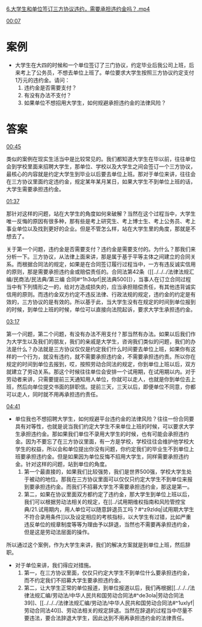 [6.大学生和单位签订三方协议违约，需要承担违约金吗？.mp4](file:///E:%5C法律实务%5CA314【游本春】【20小时200讲】劳动纠纷维权指南及企业风控管控宝典（200讲劳动合同签订法律风险防范与合规管理）%5C6.大学生和单位签订三方协议违约，需要承担违约金吗？.mp4)

[00:07](file:///E:/%5C%E6%B3%95%E5%BE%8B%E5%AE%9E%E5%8A%A1%5CA314%E3%80%90%E6%B8%B8%E6%9C%AC%E6%98%A5%E3%80%91%E3%80%9020%E5%B0%8F%E6%97%B6200%E8%AE%B2%E3%80%91%E5%8A%B3%E5%8A%A8%E7%BA%A0%E7%BA%B7%E7%BB%B4%E6%9D%83%E6%8C%87%E5%8D%97%E5%8F%8A%E4%BC%81%E4%B8%9A%E9%A3%8E%E6%8E%A7%E7%AE%A1%E6%8E%A7%E5%AE%9D%E5%85%B8%EF%BC%88200%E8%AE%B2%E5%8A%B3%E5%8A%A8%E5%90%88%E5%90%8C%E7%AD%BE%E8%AE%A2%E6%B3%95%E5%BE%8B%E9%A3%8E%E9%99%A9%E9%98%B2%E8%8C%83%E4%B8%8E%E5%90%88%E8%A7%84%E7%AE%A1%E7%90%86%EF%BC%89%5C6.%E5%A4%A7%E5%AD%A6%E7%94%9F%E5%92%8C%E5%8D%95%E4%BD%8D%E7%AD%BE%E8%AE%A2%E4%B8%89%E6%96%B9%E5%8D%8F%E8%AE%AE%E8%BF%9D%E7%BA%A6%EF%BC%8C%E9%9C%80%E8%A6%81%E6%89%BF%E6%8B%85%E8%BF%9D%E7%BA%A6%E9%87%91%E5%90%97%EF%BC%9F.mp4#t=7.805388)

# 案例
- 大学生在大四的时候和一个单位签订了三门协议，约定毕业后我公司上班，后来考上了公务员，不想去单位上班了。单位要求大学生按照三方协议约定支付1万元的违约金。请问：
	1. 违约金是否需要支付？
	2. 有没有办法不支付？
	3. 如果单位不想招用大学生，如何规避承担违约金的法律风险？
# 答案
[00:45](file:///E:/%5C%E6%B3%95%E5%BE%8B%E5%AE%9E%E5%8A%A1%5CA314%E3%80%90%E6%B8%B8%E6%9C%AC%E6%98%A5%E3%80%91%E3%80%9020%E5%B0%8F%E6%97%B6200%E8%AE%B2%E3%80%91%E5%8A%B3%E5%8A%A8%E7%BA%A0%E7%BA%B7%E7%BB%B4%E6%9D%83%E6%8C%87%E5%8D%97%E5%8F%8A%E4%BC%81%E4%B8%9A%E9%A3%8E%E6%8E%A7%E7%AE%A1%E6%8E%A7%E5%AE%9D%E5%85%B8%EF%BC%88200%E8%AE%B2%E5%8A%B3%E5%8A%A8%E5%90%88%E5%90%8C%E7%AD%BE%E8%AE%A2%E6%B3%95%E5%BE%8B%E9%A3%8E%E9%99%A9%E9%98%B2%E8%8C%83%E4%B8%8E%E5%90%88%E8%A7%84%E7%AE%A1%E7%90%86%EF%BC%89%5C6.%E5%A4%A7%E5%AD%A6%E7%94%9F%E5%92%8C%E5%8D%95%E4%BD%8D%E7%AD%BE%E8%AE%A2%E4%B8%89%E6%96%B9%E5%8D%8F%E8%AE%AE%E8%BF%9D%E7%BA%A6%EF%BC%8C%E9%9C%80%E8%A6%81%E6%89%BF%E6%8B%85%E8%BF%9D%E7%BA%A6%E9%87%91%E5%90%97%EF%BC%9F.mp4#t=45.542482)

类似的案例在现实生活当中是比较常见的。我们都知道大学生在毕以前，往往单位会到学校里面来招聘大学生，那单位、学校以及大学生之间会签订一个三方协议，最核心的内容就是约定大学生到毕业以后要去单位上班。那对于单位来讲，往往会在三方协议里面约定违约金，规定某年某月某日，如果大学生不到单位上班的话，大学生需要承担违约金。

[01:37](file:///E:%5C法律实务%5CA314【游本春】【20小时200讲】劳动纠纷维权指南及企业风控管控宝典（200讲劳动合同签订法律风险防范与合规管理）%5C6.大学生和单位签订三方协议违约，需要承担违约金吗？.mp4#t=01:37)

那针对这样的问题，站在大学生的角度如何来破解？当然在这个过程当中，大学生唯一反悔的原因有很多种，那有些是考上研究生、考上博士生、考上公务员、考上事业单位以及找到更好的企业。但是不管怎么样，站在大学生里的角度，那就是不想去了。

关于第一个问题，违约金是否需要支付？违约金是需要支付的。为什么？那我们来分析一下。三方协议，从法律上面来讲，那是属于基于平等主体之间建立的合同关系。而根据合同法的规定，如果是在合同签订履行过程当中，一方有违反诚实信用的原则，那是需要承担违约金或赔偿责任的。合同法第42条（[[../../../法律法规汇编/民商法/民法典/第三编 合同#^1h3dpf|民法典500]]），当事人在订立合同过程当中有下列情形之一的，给对方造成损失的，应当承担赔偿责任，有其他违背诚实信用的原则。而违约金双方约定不违反法律、行政法规的规定，违约金的约定是有效的，三方协议的是有效的。所以基于此，当大学生没有在规定的时间到单位报到的时候，到单位上班的时候，单位可以直接向法院起诉，要求大学生承担违约金。

[03:17](file:///E:%5C法律实务%5CA314【游本春】【20小时200讲】劳动纠纷维权指南及企业风控管控宝典（200讲劳动合同签订法律风险防范与合规管理）%5C6.大学生和单位签订三方协议违约，需要承担违约金吗？.mp4#t=03:17)

第一个问题，第二个问题，有没有办法不用支付？那当然有办法。如果以后我们作为大学生以及我们的朋友，我们的亲戚是大学生，咨询我们类似的问题，我们的办法是什么？办法就是三方协议仅仅是约定我们什么时间要去单位上班，如果你有这样的一个行为，就没有违约，就不需要承担违约金，不需要承担违约责。所以你在规定的时间到单位去报到，哎，按照劳动合同法的规定，你到单位上班以后，双方就建立了劳动关系。那这个时候往往单位会安排一个试用期，在试用期以内。对于劳动者来讲，只需要提前三天通知用人单位，你就可以走人，也就是你到单位去上班，然后向单位提交书面的辞职信。提前三天，三天以后，即便单位不同意，你都可以走人，同时就不用再承担违约责任。

[04:41](file:///E:%5C法律实务%5CA314【游本春】【20小时200讲】劳动纠纷维权指南及企业风控管控宝典（200讲劳动合同签订法律风险防范与合规管理）%5C6.大学生和单位签订三方协议违约，需要承担违约金吗？.mp4#t=04:41)

- 单位我也不想招聘大学生，如何规避平台违约金的法律风险？往往一份合同要具有对等性，也就是说当我们约定大学生不来单位上班的时候，可以要求大学生承担违约金。那如果我们单位不录用大学生的时候，也有可能会承担违约金。因为不要忘了在三方协议里面，有一方是学校，学校往往会维护他学校大学生的权益，所以会和单位提出你没有问题，你约定我们的毕业生不到单位上班要承担违约金。但是如果因为单位反悔不招用大学生，同样需要承担违约金。针对这样的问题，站到单位的角度。
	1. 第一个最直接的，如果我们比较强势，我们是世界500强，学校大学生处于被动的地位。那我在三方协议里面可以仅仅只约定大学生不到单位来报到要承担违约金。而我们不招募大学生不需要承担违约金，那这是第一。
	2. 第二，如果在协议里面双方都约定了违约金，那大学生到单位上班以后，我们可以根据劳动法相关的规定，在[[../试用期维权指南和风险管控宝典/21.试用期内，用人单位可以随意辞退员工吗？#^z9zldq|试用期大学生不符合录用条件]]以及设定相应的考核指标，以大学生有过错，比如严重违反单位的规章制度等等为理由予以辞退，当然也不需要再承担违约金，但是这是劳动法层面的操作。

所以通过这个案例，作为大学生来讲，我们的解决方案就是到单位上班，然后辞职。

- 对于单位来讲，我们得应对措施。
	1. 第一，在三方协议里面，仅仅只约定大学生不到单位什么要承担违约金，而不约定我们不招募大学生要承担违约金。
	2. 第二，让大学生正常的单位报道，到单位报道以后，我们再根据[[../../../法律法规汇编/劳动法/中华人民共和国劳动合同法#^de3ola|劳动合同法39]]、[[../../../法律法规汇编/劳动法/中华人民共和国劳动合同法#^1uxlyf|劳动合同法40]]、劳动法相关的规定辞退。当然在辞退的过程当中尽量不要违法，要合法辞退大学生，因此达到不用再承担违约金的法律责任。